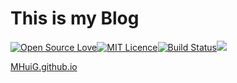 # This is my Blog

[![Open Source Love](https://cdn.jsdelivr.net/gh/MHuiG/imgbed/github/open-source.svg)](https://github.com/MHuiG/imgbed/tree/master/github)[![MIT Licence](https://cdn.jsdelivr.net/gh/MHuiG/imgbed/github/mit.svg)](https://opensource.org/licenses/mit-license.php)[![Build Status](https://travis-ci.com/MHuiG/BlogPost.svg?token=Q8kyApUGwG2rRKzWejEY&branch=master)](https://travis-ci.com/MHuiG/BlogPost)[![](https://data.jsdelivr.com/v1/package/gh/MHuiG/mhuig.github.io/badge?style=rounded)](https://www.jsdelivr.com/package/gh/MHuiG/mhuig.github.io)

[MHuiG.github.io](https://MHuiG.github.io)
